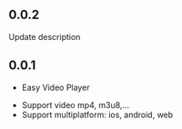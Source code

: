 ## 0.0.2

Update description

## 0.0.1

* Easy Video Player
- Support video mp4, m3u8,...
- Support multiplatform: ios, android, web